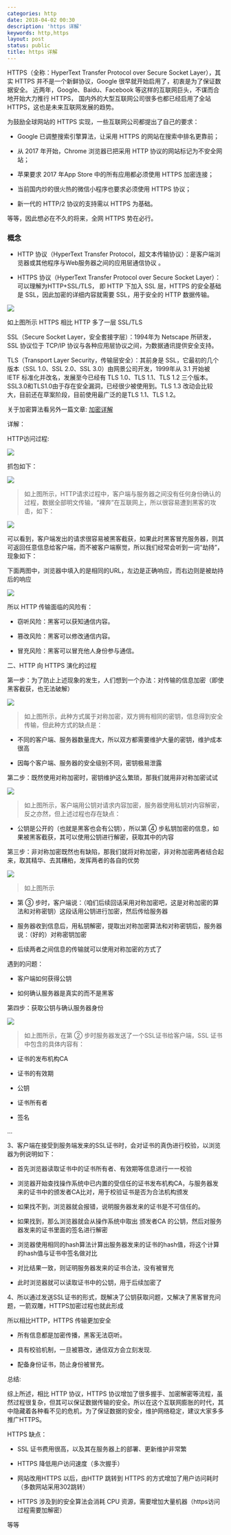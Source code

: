 ```yaml
---
categories: http
date: 2018-04-02 00:30
description: 'https 详解'
keywords: http,https
layout: post
status: public
title: https 详解
---
```


HTTPS（全称：HyperText Transfer Protocol over Secure Socket Layer），其实 HTTPS 并不是一个新鲜协议，Google 很早就开始启用了，初衷是为了保证数据安全。 近两年，Google、Baidu、Facebook 等这样的互联网巨头，不谋而合地开始大力推行 HTTPS， 国内外的大型互联网公司很多也都已经启用了全站 HTTPS，这也是未来互联网发展的趋势。

为鼓励全球网站的 HTTPS 实现，一些互联网公司都提出了自己的要求：

- Google 已调整搜索引擎算法，让采用 HTTPS 的网站在搜索中排名更靠前；

- 从 2017 年开始，Chrome 浏览器已把采用 HTTP 协议的网站标记为不安全网站；

- 苹果要求 2017 年App Store 中的所有应用都必须使用 HTTPS 加密连接；

- 当前国内炒的很火热的微信小程序也要求必须使用 HTTPS 协议；

- 新一代的 HTTP/2 协议的支持需以 HTTPS 为基础。

等等，因此想必在不久的将来，全网 HTTPS 势在必行。


### 概念

- HTTP 协议（HyperText Transfer Protocol，超文本传输协议）：是客户端浏览器或其他程序与Web服务器之间的应用层通信协议 。

- HTTPS 协议（HyperText Transfer Protocol over Secure Socket Layer）：可以理解为HTTP+SSL/TLS， 即 HTTP 下加入 SSL 层，HTTPS 的安全基础是 SSL，因此加密的详细内容就需要 SSL，用于安全的 HTTP 数据传输。

![](http://chenrd.me/images/posts/https-01.png)

如上图所示 HTTPS 相比 HTTP 多了一层 SSL/TLS

SSL（Secure Socket Layer，安全套接字层）：1994年为 Netscape 所研发，SSL 协议位于 TCP/IP 协议与各种应用层协议之间，为数据通讯提供安全支持。

TLS（Transport Layer Security，传输层安全）：其前身是 SSL，它最初的几个版本（SSL 1.0、SSL 2.0、SSL 3.0）由网景公司开发，1999年从 3.1 开始被 IETF 标准化并改名，发展至今已经有 TLS 1.0、TLS 1.1、TLS 1.2 三个版本。SSL3.0和TLS1.0由于存在安全漏洞，已经很少被使用到。TLS 1.3 改动会比较大，目前还在草案阶段，目前使用最广泛的是TLS 1.1、TLS 1.2。

关于加密算法看另外一篇文章: [加密详解](http://chenrd.me/2018/02/04/%E5%8A%A0%E5%AF%86-%E7%AE%97%E6%B3%95/)

详解：

HTTP访问过程:

![](http://chenrd.me/images/posts/https-02.png)

抓包如下：

![](http://chenrd.me/images/posts/https-03.png)

> 如上图所示，HTTP请求过程中，客户端与服务器之间没有任何身份确认的过程，数据全部明文传输，“裸奔”在互联网上，所以很容易遭到黑客的攻击，如下：

![](http://chenrd.me/images/posts/https-04.png)

可以看到，客户端发出的请求很容易被黑客截获，如果此时黑客冒充服务器，则其可返回任意信息给客户端，而不被客户端察觉，所以我们经常会听到一词“劫持”，现象如下：

下面两图中，浏览器中填入的是相同的URL，左边是正确响应，而右边则是被劫持后的响应

![](http://chenrd.me/images/posts/https-05.png)

所以 HTTP 传输面临的风险有：

- 窃听风险：黑客可以获知通信内容。

- 篡改风险：黑客可以修改通信内容。

- 冒充风险：黑客可以冒充他人身份参与通信。

二、HTTP 向 HTTPS 演化的过程

第一步：为了防止上述现象的发生，人们想到一个办法：对传输的信息加密（即使黑客截获，也无法破解）

![](http://chenrd.me/images/posts/https-06.png)

> 如上图所示，此种方式属于对称加密，双方拥有相同的密钥，信息得到安全传输，但此种方式的缺点是：

- 不同的客户端、服务器数量庞大，所以双方都需要维护大量的密钥，维护成本很高

- 因每个客户端、服务器的安全级别不同，密钥极易泄露

第二步：既然使用对称加密时，密钥维护这么繁琐，那我们就用非对称加密试试

![](http://chenrd.me/images/posts/https-07.png)

> 如上图所示，客户端用公钥对请求内容加密，服务器使用私钥对内容解密，反之亦然，但上述过程也存在缺点：

- 公钥是公开的（也就是黑客也会有公钥），所以第 ④ 步私钥加密的信息，如果被黑客截获，其可以使用公钥进行解密，获取其中的内容

第三步：非对称加密既然也有缺陷，那我们就将对称加密，非对称加密两者结合起来，取其精华、去其糟粕，发挥两者的各自的优势

![](http://chenrd.me/images/posts/https-08.png)

> 如上图所示

- 第 ③ 步时，客户端说：（咱们后续回话采用对称加密吧，这是对称加密的算法和对称密钥）这段话用公钥进行加密，然后传给服务器

- 服务器收到信息后，用私钥解密，提取出对称加密算法和对称密钥后，服务器说：（好的）对称密钥加密

- 后续两者之间信息的传输就可以使用对称加密的方式了

遇到的问题：

- 客户端如何获得公钥

- 如何确认服务器是真实的而不是黑客

第四步：获取公钥与确认服务器身份

![](http://chenrd.me/images/posts/https-09.png)

> 如上图所示，在第 ② 步时服务器发送了一个SSL证书给客户端，SSL 证书中包含的具体内容有：

- 证书的发布机构CA

- 证书的有效期

- 公钥

- 证书所有者

- 签名

...

3、客户端在接受到服务端发来的SSL证书时，会对证书的真伪进行校验，以浏览器为例说明如下：

- 首先浏览器读取证书中的证书所有者、有效期等信息进行一一校验

- 浏览器开始查找操作系统中已内置的受信任的证书发布机构CA，与服务器发来的证书中的颁发者CA比对，用于校验证书是否为合法机构颁发

- 如果找不到，浏览器就会报错，说明服务器发来的证书是不可信任的。

- 如果找到，那么浏览器就会从操作系统中取出 颁发者CA 的公钥，然后对服务器发来的证书里面的签名进行解密

- 浏览器使用相同的hash算法计算出服务器发来的证书的hash值，将这个计算的hash值与证书中签名做对比

- 对比结果一致，则证明服务器发来的证书合法，没有被冒充

- 此时浏览器就可以读取证书中的公钥，用于后续加密了

4、所以通过发送SSL证书的形式，既解决了公钥获取问题，又解决了黑客冒充问题，一箭双雕，HTTPS加密过程也就此形成

所以相比HTTP，HTTPS 传输更加安全

- 所有信息都是加密传播，黑客无法窃听。

- 具有校验机制，一旦被篡改，通信双方会立刻发现.

- 配备身份证书，防止身份被冒充。

总结:

综上所述，相比 HTTP 协议，HTTPS 协议增加了很多握手、加密解密等流程，虽然过程很复杂，但其可以保证数据传输的安全。所以在这个互联网膨胀的时代，其中隐藏着各种看不见的危机，为了保证数据的安全，维护网络稳定，建议大家多多推广HTTPS。

HTTPS 缺点：

- SSL 证书费用很高，以及其在服务器上的部署、更新维护非常繁

- HTTPS 降低用户访问速度（多次握手）

- 网站改用HTTPS 以后，由HTTP 跳转到 HTTPS 的方式增加了用户访问耗时（多数网站采用302跳转）

- HTTPS 涉及到的安全算法会消耗 CPU 资源，需要增加大量机器（https访问过程需要加解密）

等等


